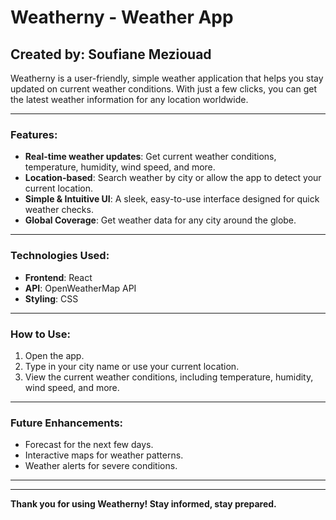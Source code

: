 # Weatherny - Weather App

## Created by: Soufiane Meziouad

Weatherny is a user-friendly, simple weather application that helps you stay updated on current weather conditions. With just a few clicks, you can get the latest weather information for any location worldwide.

---

### Features:

- **Real-time weather updates**: Get current weather conditions, temperature, humidity, wind speed, and more.
- **Location-based**: Search weather by city or allow the app to detect your current location.
- **Simple & Intuitive UI**: A sleek, easy-to-use interface designed for quick weather checks.
- **Global Coverage**: Get weather data for any city around the globe.

---

### Technologies Used:

- **Frontend**: React
- **API**: OpenWeatherMap API
- **Styling**: CSS

---

### How to Use:

1. Open the app.
2. Type in your city name or use your current location.
3. View the current weather conditions, including temperature, humidity, wind speed, and more.

---

### Future Enhancements:

- Forecast for the next few days.
- Interactive maps for weather patterns.
- Weather alerts for severe conditions.

---

---

**Thank you for using Weatherny! Stay informed, stay prepared.**
